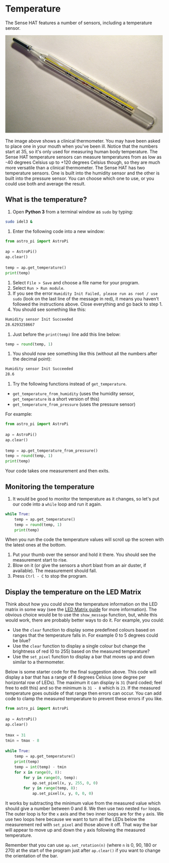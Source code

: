 # Temperature

The Sense HAT features a number of sensors, including a temperature sensor.

  ![](images/thermometer.jpg)

The image above shows a clinical thermometer. You may have been asked to place one in your mouth when you've been ill. Notice that the numbers start at 35, so it's only used for measuring human body temperature. The Sense HAT temperature sensors can measure temperatures from as low as -40 degrees Celsius up to +120 degrees Celsius though, so they are much more versatile than a clinical thermometer. The Sense HAT has two temperature sensors. One is built into the humidity sensor and the other is built into the pressure sensor. You can choose which one to use, or you could use both and average the result.

## What is the temperature?

1. Open **Python 3** from a terminal window as `sudo` by typing:
  
  ```bash
  sudo idel3 &
  ```

1. Enter the following code into a new window:

  ```python
  from astro_pi import AstroPi
  
  ap = AstroPi()
  ap.clear()
  
  temp = ap.get_temperature()
  print(temp)
  ```

1. Select `File > Save` and choose a file name for your program.
1. Select `Run > Run module`.
1. If you see the error `Humidity Init Failed, please run as root / use sudo` (look on the last line of the message in red), it means you haven't followed the instructions above. Close everything and go back to step 1.
1. You should see something like this:

  ```bash
  Humidity sensor Init Succeeded
  28.6293258667
  ```

1. Just before the `print(temp)` line add this line below:

  ```python
  temp = round(temp, 1)
  ```

1. You should now see something like this (without all the numbers after the decimal point):

  ```bash
  Humidity sensor Init Succeeded
  28.6
  ```

1. Try the following functions instead of `get_temperature`.

  - `get_temperature_from_humidity` (uses the humidity sensor, `get_temperature` is a short version of this)
  - `get_temperature_from_pressure` (uses the pressure sensor)

  For example:

  ```python
  from astro_pi import AstroPi
  
  ap = AstroPi()
  ap.clear()
  
  temp = ap.get_temperature_from_pressure()
  temp = round(temp, 1)
  print(temp)
  ```

Your code takes one measurement and then exits.

## Monitoring the temperature

1. It would be good to monitor the temperature as it changes, so let's put our code into a `while` loop and run it again.

  ```python
  while True:
      temp = ap.get_temperature()
      temp = round(temp, 1)
      print(temp)
  ```
  When you run the code the temperature values will scroll up the screen with the latest ones at the bottom.
  
1. Put your thumb over the sensor and hold it there. You should see the measurement start to rise.
1. Blow on it (or give the sensors a short blast from an air duster, if available). The measurement should fall.
1. Press `Ctrl - C` to stop the program.

## Display the temperature on the LED Matrix

Think about how you could show the temperature information on the LED matrix in some way (see the [LED Matrix guide](../inputs-outputs/led-matrix.md) for more information). The obvious choice would be to use the `show_message` function, but, while this would work, there are probably better ways to do it. For example, you could:
  - Use the `clear` function to display some predefined colours based on ranges that the temperature falls in. For example 0 to 5 degrees could be blue?
  - Use the `clear` function to display a single colour but change the brightness of red (0 to 255) based on the measured temperature?
  - Use the `set_pixel` function to display a bar that moves up and down similar to a thermometer.

Below is some starter code for the final suggestion above. This code will display a bar that has a range of 8 degrees Celsius (one degree per horizontal row of LEDs). The maximum it can display is `31` (hard coded; feel free to edit this) and so the minimum is `31 - 8` which is `23`. If the measured temperature goes outside of that range then errors can occur. You can add code to clamp the measured temperature to prevent these errors if you like.

  ```python
  from astro_pi import AstroPi
  
  ap = AstroPi()
  ap.clear()
  
  tmax = 31
  tmin = tmax - 8
  
  while True:
      temp = ap.get_temperature()
      print(temp)
      temp = int(temp) - tmin
      for x in range(0, 8):
          for y in range(0, temp):
              ap.set_pixel(x, y, 255, 0, 0)
          for y in range(temp, 8):
              ap.set_pixel(x, y, 0, 0, 0)
  ```
  
It works by subtracting the minimum value from the measured value which should give a number between 0 and 8. We then use two nested `for` loops. The outer loop is for the `x` axis and the two inner loops are for the `y` axis. We use two loops here because we want to turn all the LEDs below the measurement red with `set_pixel` and those above it off. That way the bar will appear to move up and down the `y` axis following the measured temperature.

Remember that you can use `ap.set_rotation(n)` (where `n` is 0, 90, 180 or 270) at the start of the program just after `ap.clear()` if you want to change the orientation of the bar.

